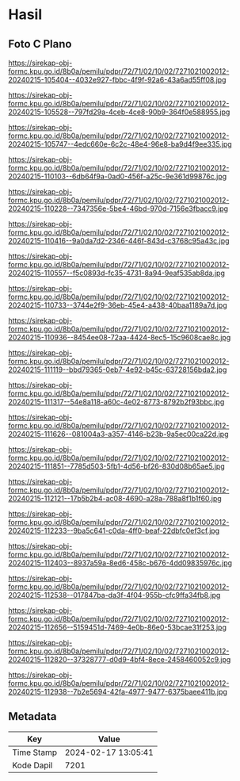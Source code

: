 # Hasil

## Foto C Plano

https://sirekap-obj-formc.kpu.go.id/8b0a/pemilu/pdpr/72/71/02/10/02/7271021002012-20240215-105404--4032e927-fbbc-4f9f-92a6-43a6ad55ff08.jpg

https://sirekap-obj-formc.kpu.go.id/8b0a/pemilu/pdpr/72/71/02/10/02/7271021002012-20240215-105528--797fd29a-4ceb-4ce8-90b9-364f0e588955.jpg

https://sirekap-obj-formc.kpu.go.id/8b0a/pemilu/pdpr/72/71/02/10/02/7271021002012-20240215-105747--4edc660e-6c2c-48e4-96e8-ba9d4f9ee335.jpg

https://sirekap-obj-formc.kpu.go.id/8b0a/pemilu/pdpr/72/71/02/10/02/7271021002012-20240215-110103--6db64f9a-0ad0-456f-a25c-9e361d99876c.jpg

https://sirekap-obj-formc.kpu.go.id/8b0a/pemilu/pdpr/72/71/02/10/02/7271021002012-20240215-110228--7347356e-5be4-46bd-970d-7156e3fbacc9.jpg

https://sirekap-obj-formc.kpu.go.id/8b0a/pemilu/pdpr/72/71/02/10/02/7271021002012-20240215-110416--9a0da7d2-2346-446f-843d-c3768c95a43c.jpg

https://sirekap-obj-formc.kpu.go.id/8b0a/pemilu/pdpr/72/71/02/10/02/7271021002012-20240215-110557--f5c0893d-fc35-4731-8a94-9eaf535ab8da.jpg

https://sirekap-obj-formc.kpu.go.id/8b0a/pemilu/pdpr/72/71/02/10/02/7271021002012-20240215-110733--3744e2f9-36eb-45e4-a438-40baa1189a7d.jpg

https://sirekap-obj-formc.kpu.go.id/8b0a/pemilu/pdpr/72/71/02/10/02/7271021002012-20240215-110936--8454ee08-72aa-4424-8ec5-15c9608cae8c.jpg

https://sirekap-obj-formc.kpu.go.id/8b0a/pemilu/pdpr/72/71/02/10/02/7271021002012-20240215-111119--bbd79365-0eb7-4e92-b45c-63728156bda2.jpg

https://sirekap-obj-formc.kpu.go.id/8b0a/pemilu/pdpr/72/71/02/10/02/7271021002012-20240215-111317--54e8a118-a60c-4e02-8773-8792b2f93bbc.jpg

https://sirekap-obj-formc.kpu.go.id/8b0a/pemilu/pdpr/72/71/02/10/02/7271021002012-20240215-111626--081004a3-a357-4146-b23b-9a5ec00ca22d.jpg

https://sirekap-obj-formc.kpu.go.id/8b0a/pemilu/pdpr/72/71/02/10/02/7271021002012-20240215-111851--7785d503-5fb1-4d56-bf26-830d08b65ae5.jpg

https://sirekap-obj-formc.kpu.go.id/8b0a/pemilu/pdpr/72/71/02/10/02/7271021002012-20240215-112121--17b5b2b4-ac08-4690-a28a-788a8f1b1f60.jpg

https://sirekap-obj-formc.kpu.go.id/8b0a/pemilu/pdpr/72/71/02/10/02/7271021002012-20240215-112233--9ba5c641-c0da-4ff0-beaf-22dbfc0ef3cf.jpg

https://sirekap-obj-formc.kpu.go.id/8b0a/pemilu/pdpr/72/71/02/10/02/7271021002012-20240215-112403--8937a59a-8ed6-458c-b676-4dd09835976c.jpg

https://sirekap-obj-formc.kpu.go.id/8b0a/pemilu/pdpr/72/71/02/10/02/7271021002012-20240215-112538--017847ba-da3f-4f04-955b-cfc9ffa34fb8.jpg

https://sirekap-obj-formc.kpu.go.id/8b0a/pemilu/pdpr/72/71/02/10/02/7271021002012-20240215-112656--5159451d-7469-4e0b-86e0-53bcae31f253.jpg

https://sirekap-obj-formc.kpu.go.id/8b0a/pemilu/pdpr/72/71/02/10/02/7271021002012-20240215-112820--37328777-d0d9-4bf4-8ece-2458460052c9.jpg

https://sirekap-obj-formc.kpu.go.id/8b0a/pemilu/pdpr/72/71/02/10/02/7271021002012-20240215-112938--7b2e5694-42fa-4977-9477-6375baee411b.jpg


## Metadata

| Key        | Value               |
| ---------- | ------------------- |
| Time Stamp | 2024-02-17 13:05:41 |
| Kode Dapil | 7201                |



